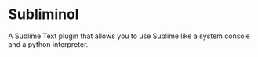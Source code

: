 # Subliminol
A Sublime Text plugin that allows you to use Sublime like a system console and a python interpreter.
